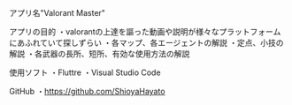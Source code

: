 アプリ名"Valorant Master"

アプリの目的
・valorantの上達を謳った動画や説明が様々なプラットフォームにあふれていて探しずらい
・各マップ、各エージェントの解説
・定点、小技の解説
・各武器の長所、短所、有効な使用方法の解説

使用ソフト
・Fluttre
・Visual Studio Code

GitHub
・https://github.com/ShioyaHayato